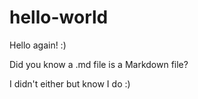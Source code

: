 # hello-world

Hello again! :)

Did you know a .md file is a Markdown file?

I didn't either but know I do :)
